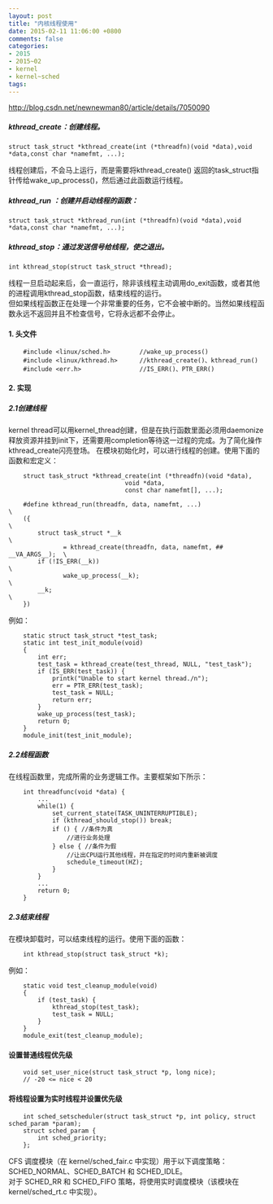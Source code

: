 ```yaml
---
layout: post
title: "内核线程使用"
date: 2015-02-11 11:06:00 +0800
comments: false
categories:
- 2015
- 2015~02
- kernel
- kernel~sched
tags:
---
```

http://blog.csdn.net/newnewman80/article/details/7050090
##### kthread_create：创建线程。
```
struct task_struct *kthread_create(int (*threadfn)(void *data),void *data,const char *namefmt, ...);
```
线程创建后，不会马上运行，而是需要将kthread_create() 返回的task_struct指针传给wake_up_process()，然后通过此函数运行线程。
##### kthread_run ：创建并启动线程的函数：
```
struct task_struct *kthread_run(int (*threadfn)(void *data),void *data,const char *namefmt, ...);
```
##### kthread_stop：通过发送信号给线程，使之退出。
```
int kthread_stop(struct task_struct *thread);
```
线程一旦启动起来后，会一直运行，除非该线程主动调用do_exit函数，或者其他的进程调用kthread_stop函数，结束线程的运行。  
但如果线程函数正在处理一个非常重要的任务，它不会被中断的。当然如果线程函数永远不返回并且不检查信号，它将永远都不会停止。  
#### 1. 头文件
```
    #include <linux/sched.h>		//wake_up_process()
    #include <linux/kthread.h>		//kthread_create()、kthread_run()   
    #include <err.h>				//IS_ERR()、PTR_ERR()  
```
#### 2. 实现
##### 2.1创建线程
kernel thread可以用kernel_thread创建，但是在执行函数里面必须用daemonize释放资源并挂到init下，还需要用completion等待这一过程的完成。为了简化操作kthread_create闪亮登场。
在模块初始化时，可以进行线程的创建。使用下面的函数和宏定义：
```
    struct task_struct *kthread_create(int (*threadfn)(void *data),     
                                void *data,  
                                const char namefmt[], ...);  
```
```
    #define kthread_run(threadfn, data, namefmt, ...)                      \
    ({                                                                     \
        struct task_struct *__k                                            \
               = kthread_create(threadfn, data, namefmt, ## __VA_ARGS__);  \
        if (!IS_ERR(__k))                                                  \
               wake_up_process(__k);                                       \
        __k;                                                               \
    })  
```
例如：
```
    static struct task_struct *test_task;  
    static int test_init_module(void)  
    {  
        int err;  
        test_task = kthread_create(test_thread, NULL, "test_task");  
        if (IS_ERR(test_task)) {  
        	printk("Unable to start kernel thread./n");  
        	err = PTR_ERR(test_task);  
        	test_task = NULL;  
        	return err;  
        }  
        wake_up_process(test_task);  
        return 0;  
    }  
	module_init(test_init_module);  
```

##### 2.2线程函数
在线程函数里，完成所需的业务逻辑工作。主要框架如下所示：
```
	int threadfunc(void *data) {
		...        
        while(1) {
        	set_current_state(TASK_UNINTERRUPTIBLE);
        	if (kthread_should_stop()) break;
        	if () { //条件为真
        		//进行业务处理
        	} else { //条件为假
        		//让出CPU运行其他线程，并在指定的时间内重新被调度
        		schedule_timeout(HZ);
        	}
        }
        ...
        return 0;
	}
```

##### 2.3结束线程
在模块卸载时，可以结束线程的运行。使用下面的函数：
```
	int kthread_stop(struct task_struct *k);
```
例如：
```
	static void test_cleanup_module(void)  
    {  
    	if (test_task) {  
    		kthread_stop(test_task);  
    		test_task = NULL;  
    	}  
    }  
    module_exit(test_cleanup_module);  
```

#### 设置普通线程优先级
```
	void set_user_nice(struct task_struct *p, long nice);
	// -20 <= nice < 20
```

#### 将线程设置为实时线程并设置优先级
```
	int sched_setscheduler(struct task_struct *p, int policy, struct sched_param *param);
	struct sched_param {
        int sched_priority;
	};
```
CFS 调度模块（在 kernel/sched_fair.c 中实现）用于以下调度策略：SCHED_NORMAL、SCHED_BATCH 和 SCHED_IDLE。  
对于 SCHED_RR 和 SCHED_FIFO 策略，将使用实时调度模块（该模块在 kernel/sched_rt.c 中实现）。

